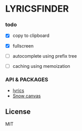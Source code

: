 # LYRICSFINDER

### todo
- [x] copy to clipboard
- [x] fullscreen

- [ ] autocomplete using prefix tree
- [ ] caching using memoization

### API & PACKAGES
- [lyrics](https://api.lyrics.ovh)
- [Snow canvas](https://github.com/haikelfazzani/snow-cvs)

## License
MIT
